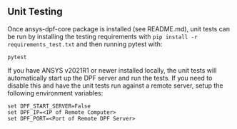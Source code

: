 <!-- these nodes should be moved into contributing -->

## Unit Testing

Once ansys-dpf-core package is installed (see README.md), unit tests can be run by installing the testing requirements with `pip install -r requirements_test.txt` and then running pytest with:

```
pytest
```

If you have ANSYS v2021R1 or newer installed locally, the unit tests will
automatically start up the DPF server and run the tests.  If you need
to disable this and have the unit tests run against a remote server,
setup the following environment variables:

```
set DPF_START_SERVER=False
set DPF_IP=<IP of Remote Computer>
set DPF_PORT=<Port of Remote DPF Server>
```
